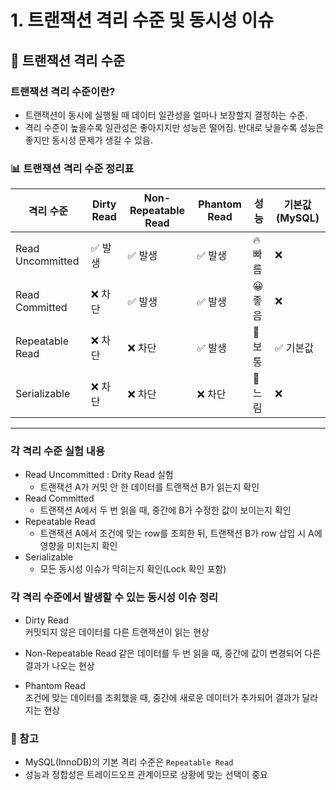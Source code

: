 # 1. 트랜잭션 격리 수준 및 동시성 이슈

##  📌 트랜잭션 격리 수준

### 트랜잭션 격리 수준이란?
- 트랜잭션이 동시에 실행될 때 데이터 일관성을 얼마나 보장할지 결정하는 수준.
- 격리 수준이 높을수록 일관성은 좋아지지만 성능은 떨어짐. 반대로 낮을수록 성능은 좋지만 동시성 문제가 생길 수  있음.

### 📊 트랜잭션 격리 수준 정리표

| 격리 수준           | Dirty Read | Non-Repeatable Read | Phantom Read | 성능     | 기본값 (MySQL) |
|--------------------|------------|----------------------|---------------|----------|----------------|
| Read Uncommitted   | ✅ 발생     | ✅ 발생               | ✅ 발생        | 🔥 빠름  | ❌              |
| Read Committed     | ❌ 차단     | ✅ 발생               | ✅ 발생        | 😀 좋음  | ❌              |
| Repeatable Read    | ❌ 차단     | ❌ 차단               | ✅ 발생        | 🙂 보통  | ✅ 기본값       |
| Serializable       | ❌ 차단     | ❌ 차단               | ❌ 차단        | 🐢 느림  | ❌              |

---
### 각 격리 수준 실험 내용
- Read Uncommitted : Drity Read 실험
  - 트랜잭션 A가 커밋 안 한 데이터를 트랜잭션 B가 읽는지 확인
- Read Committed
  - 트랜잭션 A에서 두 번 읽을 때, 중간에 B가 수정한 값이 보이는지 확인
- Repeatable Read
  - 트랜잭션 A에서 조건에 맞는 row를 조회한 뒤, 트랜잭션 B가 row 삽입 시 A에 영향을 미치는지 확인
- Serializable
  - 모든 동시성 이슈가 막히는지 확인(Lock 확인 포함)

### 각 격리 수준에서 발생할 수 있는 동시성 이슈 정리
- Dirty Read  
  커밋되지 않은 데이터를 다른 트랜잭션이 읽는 현상

- Non-Repeatable Read
  같은 데이터를 두 번 읽을 때, 중간에 값이 변경되어 다른 결과가 나오는 현상

- Phantom Read  
  조건에 맞는 데이터를 조회했을 때, 중간에 새로운 데이터가 추가되어 결과가 달라지는 현상


### 📌 참고
- MySQL(InnoDB)의 기본 격리 수준은 `Repeatable Read`
- 성능과 정합성은 트레이드오프 관계이므로 상황에 맞는 선택이 중요


